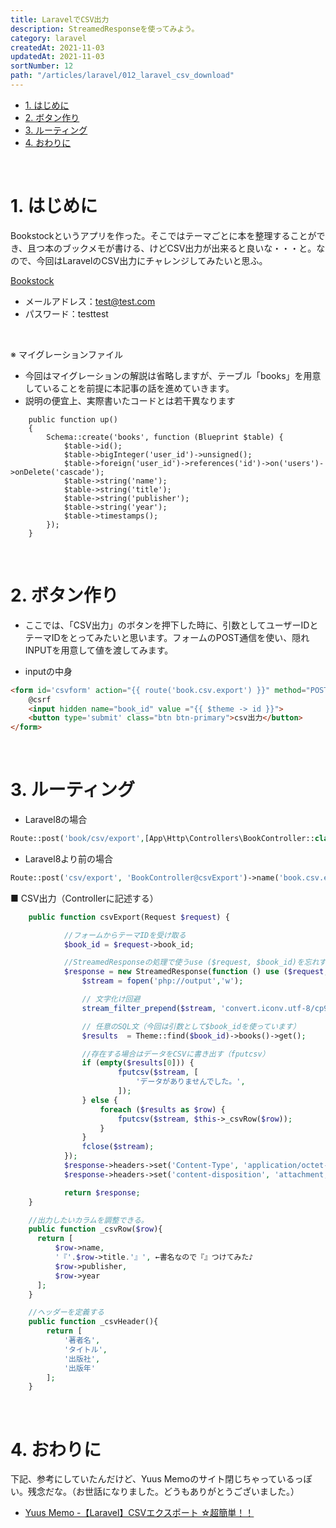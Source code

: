 ```yaml
---
title: LaravelでCSV出力
description: StreamedResponseを使ってみよう。
category: laravel
createdAt: 2021-11-03
updatedAt: 2021-11-03
sortNumber: 12
path: "/articles/laravel/012_laravel_csv_download"
---
```


<nuxt-content-wrapper>

- [1. はじめに](#1-はじめに)
- [2. ボタン作り](#2-ボタン作り)
- [3. ルーティング](#3-ルーティング)
- [4. おわりに](#4-おわりに)

<br>

# 1. はじめに
 Bookstockというアプリを作った。そこではテーマごとに本を整理することができ、且つ本のブックメモが書ける、けどCSV出力が出来ると良いな・・・と。なので、今回はLaravelのCSV出力にチャレンジしてみたいと思ふ。<br>

 [Bookstock](http://sk-bookstock.herokuapp.com) <br> 
- メールアドレス：test@test.com
- パスワード：testtest

<br>

※ マイグレーションファイル
- 今回はマイグレーションの解説は省略しますが、テーブル「books」を用意していることを前提に本記事の話を進めていきます。
- 説明の便宜上、実際書いたコードとは若干異なります
```
    public function up()
    {
        Schema::create('books', function (Blueprint $table) {
            $table->id();
            $table->bigInteger('user_id')->unsigned();
            $table->foreign('user_id')->references('id')->on('users')->onDelete('cascade');
            $table->string('name');
            $table->string('title');
            $table->string('publisher');
            $table->string('year');
            $table->timestamps();
        });
    }
```

<br>

# 2. ボタン作り
- ここでは、「CSV出力」のボタンを押下した時に、引数としてユーザーIDとテーマIDをとってみたいと思います。フォームのPOST通信を使い、隠れINPUTを用意して値を渡してみます。<br>

- inputの中身
```html
<form id='csvform' action="{{ route('book.csv.export') }}" method="POST">
    @csrf
    <input hidden name="book_id" value ="{{ $theme -> id }}">
    <button type='submit' class="btn btn-primary">csv出力</button>
</form>
```

<br>

# 3. ルーティング
- Laravel8の場合
```php
Route::post('book/csv/export',[App\Http\Controllers\BookController::class,'csvExport'])->name('book.csv.export');
```
- Laravel8より前の場合
```php
Route::post('csv/export', 'BookController@csvExport')->name('book.csv.export');
```

■ CSV出力（Controllerに記述する）
```php
    public function csvExport(Request $request) {

            //フォームからテーマIDを受け取る
            $book_id = $request->book_id;

            //StreamedResponseの処理で使うuse ($request, $book_id)を忘れずに
            $response = new StreamedResponse(function () use ($request, $book_id) {
                $stream = fopen('php://output','w');

                // 文字化け回避
                stream_filter_prepend($stream, 'convert.iconv.utf-8/cp932//TRANSLIT');

                // 任意のSQL文（今回は引数として$book_idを使っています）
                $results  = Theme::find($book_id)->books()->get();

                //存在する場合はデータをCSVに書き出す（fputcsv）
                if (empty($results[0])) {
                        fputcsv($stream, [
                            'データがありませんでした。',
                        ]);
                } else {
                    foreach ($results as $row) {
                        fputcsv($stream, $this->_csvRow($row));
                    }
                }
                fclose($stream);
            });
            $response->headers->set('Content-Type', 'application/octet-stream');
            $response->headers->set('content-disposition', 'attachment; filename=ブックリスト.csv');

            return $response;
    }

    //出力したいカラムを調整できる。
    public function _csvRow($row){
      return [
          $row->name,
          '『'.$row->title.'』', ←書名なので『』つけてみた♪
          $row->publisher,
          $row->year
      ];
    }

    //ヘッダーを定義する
    public function _csvHeader(){
        return [
            '著者名',
            'タイトル',
            '出版社',
            '出版年'
        ];
    }
```

<br>

# 4. おわりに
下記、参考にしていたんだけど、Yuus Memoのサイト閉じちゃっているっぽい。残念だな。（お世話になりました。どうもありがとうございました。）

- [Yuus Memo -【Laravel】CSVエクスポート ☆超簡単！！](https://www.yuu-progra.com/2021/04/25/%e3%80%90laravel%e3%80%91csv%e3%82%a8%e3%82%af%e3%82%b9%e3%83%9d%e3%83%bc%e3%83%88-%e2%98%86%e8%b6%85%e7%b0%a1%e5%8d%98%ef%bc%81%ef%bc%81/)

</nuxt-content-wrapper>
